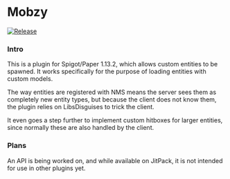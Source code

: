 
# Mobzy

[![Release](https://jitpack.io/v/MineInAbyss/Mobzy.svg)](https://jitpack.io/#MineInAbyss/Mobzy)

### Intro

This is a plugin for Spigot/Paper 1.13.2, which allows custom entities to be spawned. It works specifically for the purpose of loading  entities with custom models.

The way entities are registered with NMS means the server sees them as completely new entity types, but because the client does not know them, the plugin relies on LibsDisguises to trick the client.

It even goes a step further to implement custom hitboxes for larger entities, since normally these are also handled by the client.

### Plans

An API is being worked on, and while available on JitPack, it is not intended for use in other plugins yet.